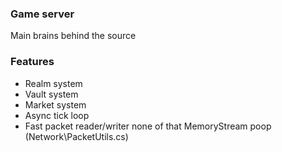 ﻿### Game server

Main brains behind the source

### Features

- Realm system
- Vault system
- Market system
- Async tick loop
- Fast packet reader/writer none of that MemoryStream poop (Network\PacketUtils.cs)